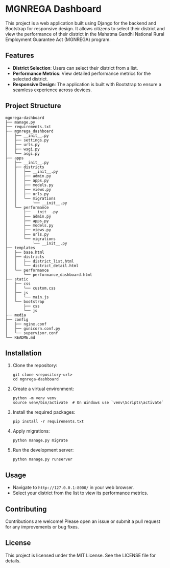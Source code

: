 # MGNREGA Dashboard

This project is a web application built using Django for the backend and Bootstrap for responsive design. It allows citizens to select their district and view the performance of their district in the Mahatma Gandhi National Rural Employment Guarantee Act (MGNREGA) program.

## Features

- **District Selection**: Users can select their district from a list.
- **Performance Metrics**: View detailed performance metrics for the selected district.
- **Responsive Design**: The application is built with Bootstrap to ensure a seamless experience across devices.

## Project Structure

```
mgnrega-dashboard
├── manage.py
├── requirements.txt
├── mgnrega_dashboard
│   ├── __init__.py
│   ├── settings.py
│   ├── urls.py
│   ├── wsgi.py
│   └── asgi.py
├── apps
│   ├── __init__.py
│   ├── districts
│   │   ├── __init__.py
│   │   ├── admin.py
│   │   ├── apps.py
│   │   ├── models.py
│   │   ├── views.py
│   │   ├── urls.py
│   │   └── migrations
│   │       └── __init__.py
│   └── performance
│       ├── __init__.py
│       ├── admin.py
│       ├── apps.py
│       ├── models.py
│       ├── views.py
│       ├── urls.py
│       └── migrations
│           └── __init__.py
├── templates
│   ├── base.html
│   ├── districts
│   │   ├── district_list.html
│   │   └── district_detail.html
│   └── performance
│       └── performance_dashboard.html
├── static
│   ├── css
│   │   └── custom.css
│   ├── js
│   │   └── main.js
│   └── bootstrap
│       ├── css
│       └── js
├── media
├── config
│   ├── nginx.conf
│   ├── gunicorn.conf.py
│   └── supervisor.conf
└── README.md
```

## Installation

1. Clone the repository:
   ```
   git clone <repository-url>
   cd mgnrega-dashboard
   ```

2. Create a virtual environment:
   ```
   python -m venv venv
   source venv/bin/activate  # On Windows use `venv\Scripts\activate`
   ```

3. Install the required packages:
   ```
   pip install -r requirements.txt
   ```

4. Apply migrations:
   ```
   python manage.py migrate
   ```

5. Run the development server:
   ```
   python manage.py runserver
   ```

## Usage

- Navigate to `http://127.0.0.1:8000/` in your web browser.
- Select your district from the list to view its performance metrics.

## Contributing

Contributions are welcome! Please open an issue or submit a pull request for any improvements or bug fixes.

## License

This project is licensed under the MIT License. See the LICENSE file for details.